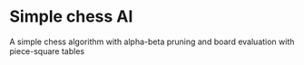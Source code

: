 # Simple chess AI

A simple chess algorithm with alpha-beta pruning and board evaluation with piece-square tables
